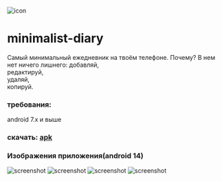 ![icon](https://raw.githubusercontent.com/yarchefis/minimalist-diary/main/img/ic_launcher.png)
# minimalist-diary
Самый минимальный ежедневник на твоём телефоне.
Почему?
В нем нет ничего лишнего:
    добавляй,  
    редактируй,  
    удаляй,  
    копируй.  
### требования:
android 7.x и выше

### скачать: [apk](https://github.com/yarchefis/minimalist-diary/releases/tag/diary)

### Изображения приложения(android 14)
![screenshot](https://raw.githubusercontent.com/yarchefis/minimalist-diary/main/img/1.png)
![screenshot](https://raw.githubusercontent.com/yarchefis/minimalist-diary/main/img/2.png)
![screenshot](https://raw.githubusercontent.com/yarchefis/minimalist-diary/main/img/3.png)
![screenshot](https://raw.githubusercontent.com/yarchefis/minimalist-diary/main/img/4.png)
